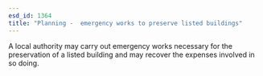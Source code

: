 ```yaml
---
esd_id: 1364
title: "Planning -  emergency works to preserve listed buildings"
---
```


A local authority may carry out emergency works necessary for the preservation of a listed building and may recover the expenses involved in so doing.

